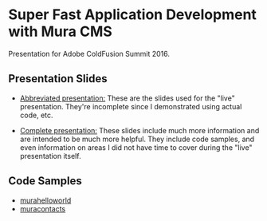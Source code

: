 # Super Fast Application Development with Mura CMS
Presentation for Adobe ColdFusion Summit 2016.

## Presentation Slides

* [Abbreviated presentation:](https://github.com/stevewithington/cfsummit-2016/blob/master/super-fast-app-development-with-mura-cms-abbreviated.pdf)
  These are the slides used for the "live" presentation. They're incomplete since I demonstrated using actual code, etc.

* [Complete presentation:](https://github.com/stevewithington/cfsummit-2016/blob/master/super-fast-app-development-with-mura-cms-complete.pdf)
  These slides include much more information and are intended to be much more helpful. They include code samples, and even information on areas I did not have time to cover during the "live" presentation itself.

## Code Samples

* [murahelloworld](https://github.com/stevewithington/murahelloworld)
* [muracontacts](https://github.com/stevewithington/muracontacts)
